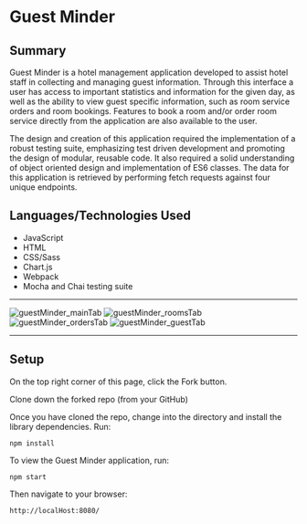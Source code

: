 # Guest Minder

## Summary
Guest Minder is a hotel management application developed to assist hotel staff in collecting and managing guest information. Through this interface a user has access to important statistics and information for the given day, as well as the ability to view guest specific information, such as room service orders and room bookings. Features to book a room and/or order room service directly from the application are also available to the user.

The design and creation of this application required the implementation of a robust testing suite, emphasizing test driven development and promoting the design of modular, reusable code. It also required a solid understanding of object oriented design and implementation of ES6 classes. The data for this application is retrieved by performing fetch requests against four unique endpoints.

## Languages/Technologies Used

- JavaScript
- HTML
- CSS/Sass
- Chart.js
- Webpack
- Mocha and Chai testing suite

----
![guestMinder_mainTab](https://user-images.githubusercontent.com/47042400/65112184-0dbb1200-d99c-11e9-9187-f126d0fa848d.png)
![guestMinder_roomsTab](https://user-images.githubusercontent.com/47042400/65112195-17447a00-d99c-11e9-9040-d42fa10c7bae.png)
![guestMinder_ordersTab](https://user-images.githubusercontent.com/47042400/65112579-5de6a400-d99d-11e9-9c5d-13a434c4d9bd.png)
![guestMinder_guestTab](https://user-images.githubusercontent.com/47042400/65112183-0dbb1200-d99c-11e9-8fb8-7b6b01201f99.png)

---

## Setup
On the top right corner of this page, click the Fork button.

Clone down the forked repo (from your GitHub)

Once you have cloned the repo, change into the directory and install the library dependencies. Run:

```
npm install
```

To view the Guest Minder application, run:

```
npm start
```

Then navigate to your browser:

```
http://localHost:8080/
```
